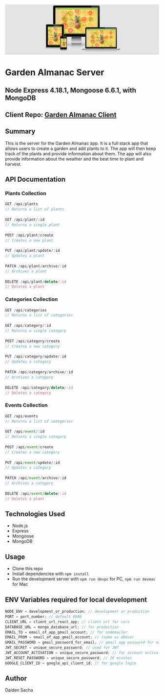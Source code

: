 ![](/images/mockup1.jpg)

# Garden Almanac Server

## Node Express 4.18.1, Mongoose 6.6.1, with MongoDB

## Client Repo: [Garden Almanac Client](https://github.com/daidensacha/almanac-client)

## Summary

This is the server for the Garden Almanac app. It is a full stack app that allows users to create a garden and add plants to it. The app will then keep track of the plants and provide information about them. The app will also provide information about the weather and the best time to plant and harvest.

## API Documentation

### Plants Collection

```js
GET /api/plants
// Returns a list of plants

GET /api/plant/:id
// Returns a single plant

POST /api/plant/create
// Creates a new plant

PUT /api/plant/update/:id
// Updates a plant

PATCH /api/plant/archive/:id
// Archives a plant

DELETE /api/plant/delete/:id
// Deletes a plant
```

### Categories Collection

```js
GET /api/categories
// Returns a list of categories

GET /api/category/:id
// Returns a single category

POST /api/category/create
// Creates a new category

PUT /api/category/update/:id
// Updates a category

PATCH /api/category/archive/:id
// Archives a category

DELETE /api/category/delete/:id
// Deletes a category
```

### Events Collection

```js
GET /api/events
// Returns a list of categories

GET /api/event/:id
// Returns a single category

POST /api/event/create
// Creates a new category

PUT /api/event/update/:id
// Updates a category

PATCH /api/event/archive/:id
// Archives a category

DELETE /api/event/delete/:id
// Deletes a plant
```

## Technologies Used

- Node.js
- Express
- Mongoose
- MongoDB

## Usage

- Clone this repo
- Install dependencies with `npm install`
- Run the development server with `npm run devpc` for PC, `npm run devmac` for Mac

## ENV Variables required for local development

```js
NODE_ENV = development_or_production; // development or production
PORT = port_number; // default 8000
CLIENT_URL = client_url_react_app; // client url for cors
DATABASE_URL = mongo_database_url; // for production
EMAIL_TO = email_of_app_gmail_account; // for nodemailer
EMAIL_FROM = email_of_app_gmail_account; // (same as above)
GMAIL_PASSWORD = gmail_password_for_email; // gmail app password for nodemailer
JWT_SECRET = unique_secure_password; // used for JWT
JWT_ACCOUNT_ACTIVATION = unique_secure_password; // for account activation
JWT_RESET_PASSWORD = unique_secure_password; // 10 minutes
GOOGLE_CLIENT_ID = google_api_client_id; // for google login
```

## Author

Daiden Sacha
